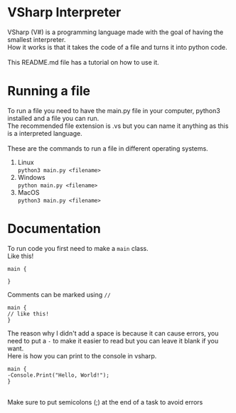 # VSharp Interpreter

VSharp (V#) is a programming language made with the goal of having the smallest interpreter.
<br>How it works is that it takes the code of a file and turns it into python code.</br>
<br>This README.md file has a tutorial on how to use it.</br>

# Running a file
To run a file you need to have the main.py file in your computer, python3 installed and a file you can run.
<br>The recommended file extension is .vs but you can name it anything as this is a interpreted language.</br>
<br>These are the commands to run a file in different operating systems.</br>
1. Linux
<br>`python3 main.py <filename>`</br>
2. Windows
<br>`python main.py <filename>`</br>
3. MacOS
<br>`python3 main.py <filename>`</br>

# Documentation

To run code you first need to make a `main` class.
<br>Like this!</br>
```
main {

}
```
Comments can be marked using `//`
```
main {
// like this!
}
```
The reason why I didn't add a space is because it can cause errors, you need to put a `-` to make it easier to read but you can leave it blank if you want.
<br>Here is how you can print to the console in vsharp.</br>
```
main {
-Console.Print("Hello, World!");
}
```
<br>Make sure to put semicolons (;) at the end of a task to avoid errors</br>
